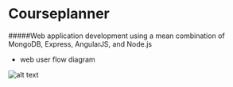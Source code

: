 Courseplanner
=============
#####Web application development using a mean combination of MongoDB, Express, AngularJS, and Node.js
* web user flow diagram

![alt text](https://www.dropbox.com/s/dkxg04gxti759w6/final%20version.png?dl=1 "Logo Title Text 1")

